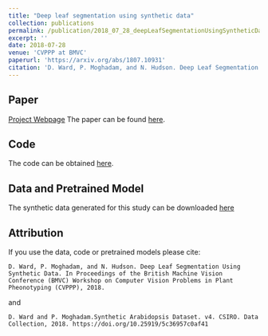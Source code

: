 ```yaml
---
title: "Deep leaf segmentation using synthetic data"
collection: publications
permalink: /publication/2018_07_28_deepLeafSegmentationUsingSyntheticData
excerpt: ''
date: 2018-07-28
venue: 'CVPPP at BMVC'
paperurl: 'https://arxiv.org/abs/1807.10931'
citation: 'D. Ward, P. Moghadam, and N. Hudson. Deep Leaf Segmentation Using Synthetic Data. In Proceedings of the British Machine Vision Conference (BMVC) Workshop on Computer Vision Problems in Plant Pheonotyping (CVPPP), 2018.'
---
```

## Paper
[Project Webpage](https://research.csiro.au/robotics/our-work/databases/synthetic-arabidopsis-dataset/)
The paper can be found [here](https://arxiv.org/abs/1807.10931).

## Code
The code can be obtained [here]( https://bitbucket.csiro.au/scm/ag3d/leaf_segmenter_public.git).

## Data and Pretrained Model
The synthetic data generated for this study can be downloaded [here](https://doi.org/10.25919/5c36957c0af41)

## Attribution
If you use the data, code or pretrained models please cite:
```
D. Ward, P. Moghadam, and N. Hudson. Deep Leaf Segmentation Using Synthetic Data. In Proceedings of the British Machine Vision Conference (BMVC) Workshop on Computer Vision Problems in Plant Pheonotyping (CVPPP), 2018.
```
and
```
D. Ward and P. Moghadam.Synthetic Arabidopsis Dataset. v4. CSIRO. Data Collection, 2018. https://doi.org/10.25919/5c36957c0af41
```